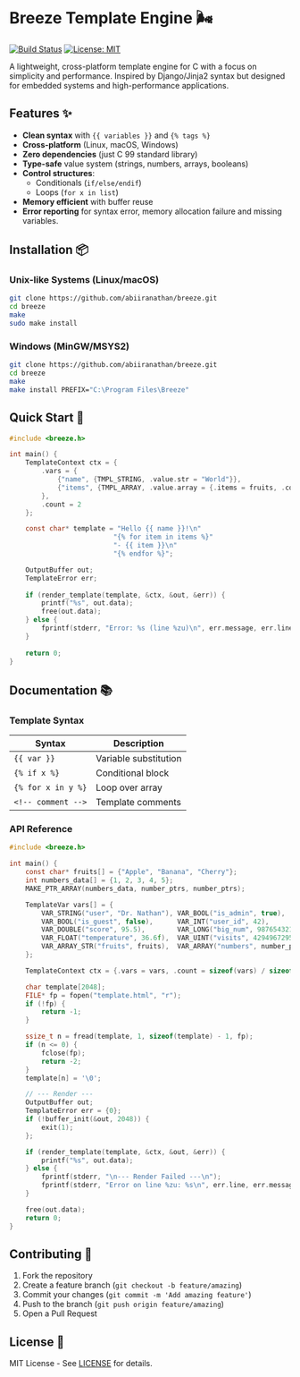 
# Breeze Template Engine 🌬️

[![Build Status](https://github.com/abiiranathan/breeze/actions/workflows/ci.yml/badge.svg)](https://github.com/abiiranathan/breeze/actions)
[![License: MIT](https://img.shields.io/badge/License-MIT-blue.svg)](https://opensource.org/licenses/MIT)

A lightweight, cross-platform template engine for C with a focus on simplicity and performance. Inspired by Django/Jinja2 syntax but designed for embedded systems and high-performance applications.

## Features ✨

- **Clean syntax** with `{{ variables }}` and `{% tags %}`
- **Cross-platform** (Linux, macOS, Windows)
- **Zero dependencies** (just C 99 standard library)
- **Type-safe** value system (strings, numbers, arrays, booleans)
- **Control structures**:
  - Conditionals (`if/else/endif`)
  - Loops (`for x in list`)
- **Memory efficient** with buffer reuse
- **Error reporting** for syntax error, memory allocation failure and missing variables.

## Installation 📦

### Unix-like Systems (Linux/macOS)

```sh
git clone https://github.com/abiiranathan/breeze.git
cd breeze
make
sudo make install
```

### Windows (MinGW/MSYS2)

```sh
git clone https://github.com/abiiranathan/breeze.git
cd breeze
make
make install PREFIX="C:\Program Files\Breeze"
```

## Quick Start 🚀

```c
#include <breeze.h>

int main() {
    TemplateContext ctx = {
        .vars = {
            {"name", {TMPL_STRING, .value.str = "World"}},
            {"items", {TMPL_ARRAY, .value.array = {.items = fruits, .count = 3, .item_type = TMPL_STRING}}}
        },
        .count = 2
    };

    const char* template = "Hello {{ name }}!\n"
                          "{% for item in items %}"
                          "- {{ item }}\n"
                          "{% endfor %}";

    OutputBuffer out;
    TemplateError err;
    
    if (render_template(template, &ctx, &out, &err)) {
        printf("%s", out.data);
        free(out.data);
    } else {
        fprintf(stderr, "Error: %s (line %zu)\n", err.message, err.line);
    }
    
    return 0;
}
```

## Documentation 📚

### Template Syntax

| Syntax             | Description           |
| ------------------ | --------------------- |
| `{{ var }}`        | Variable substitution |
| `{% if x %}`       | Conditional block     |
| `{% for x in y %}` | Loop over array       |
| `<!-- comment -->` | Template comments     |

### API Reference

```c
#include <breeze.h>

int main() {
    const char* fruits[] = {"Apple", "Banana", "Cherry"};
    int numbers_data[] = {1, 2, 3, 4, 5};
    MAKE_PTR_ARRAY(numbers_data, number_ptrs, number_ptrs);

    TemplateVar vars[] = {
        VAR_STRING("user", "Dr. Nathan"), VAR_BOOL("is_admin", true),
        VAR_BOOL("is_guest", false),      VAR_INT("user_id", 42),
        VAR_DOUBLE("score", 95.5),        VAR_LONG("big_num", 9876543210L),
        VAR_FLOAT("temperature", 36.6f),  VAR_UINT("visits", 4294967295U),
        VAR_ARRAY_STR("fruits", fruits),  VAR_ARRAY("numbers", number_ptrs, TMPL_INT),
    };

    TemplateContext ctx = {.vars = vars, .count = sizeof(vars) / sizeof(vars[0])};

    char template[2048];
    FILE* fp = fopen("template.html", "r");
    if (!fp) {
        return -1;
    }

    ssize_t n = fread(template, 1, sizeof(template) - 1, fp);
    if (n <= 0) {
        fclose(fp);
        return -2;
    }
    template[n] = '\0';

    // --- Render ---
    OutputBuffer out;
    TemplateError err = {0};
    if (!buffer_init(&out, 2048)) {
        exit(1);
    };

    if (render_template(template, &ctx, &out, &err)) {
        printf("%s", out.data);
    } else {
        fprintf(stderr, "\n--- Render Failed ---\n");
        fprintf(stderr, "Error on line %zu: %s\n", err.line, err.message);
    }

    free(out.data);
    return 0;
}

```


## Contributing 🤝

1. Fork the repository
2. Create a feature branch (`git checkout -b feature/amazing`)
3. Commit your changes (`git commit -m 'Add amazing feature'`)
4. Push to the branch (`git push origin feature/amazing`)
5. Open a Pull Request

## License 📜

MIT License - See [LICENSE](LICENSE) for details.
